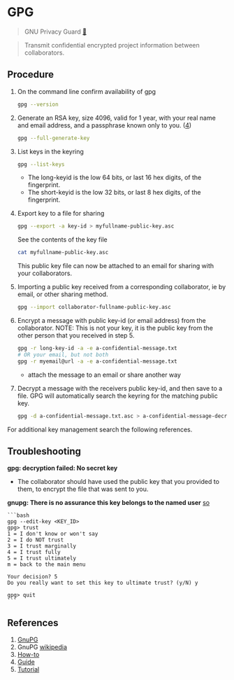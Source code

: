 # GPG

> GNU Privacy Guard [:link:](https://gnupg.org/)

> Transmit confidential encrypted project information between collaborators.

## Procedure

1. On the command line confirm availability of gpg

   ```bash
   gpg --version
   ```

2. Generate an RSA key, size 4096, valid for 1 year, with your real name and email address, and a
passphrase known only to you. ([4](https://dev.to/nerdynene/extensive-guide-to-gnu-privacy-guard-gpg-2a11#generate-gpg-key-pair))

   ```bash
   gpg --full-generate-key
   ```

3. List keys in the keyring

   ```bash
   gpg --list-keys
   ```

   * The long-keyid is the low 64 bits, or last 16 hex digits, of the fingerprint.
   * The short-keyid is the low 32 bits, or last 8 hex digits, of the fingerprint.

4. Export key to a file for sharing

   ```bash
   gpg --export -a key-id > myfullname-public-key.asc
   ```

   See the contents of the key file

   ```bash
   cat myfullname-public-key.asc
   ```

   This public key file can now be attached to an email for sharing with your collaborators.

5. Importing a public key received from a corresponding collaborator, ie by email, or other sharing method.

   ```bash
   gpg --import collaborator-fullname-public-key.asc
   ```

6. Encrypt a message with public key-id (or email address) from the collaborator.  NOTE: This is not your key, it is the public key from the other person that you received in step 5.

   ```bash
   gpg -r long-key-id -a -e a-confidential-message.txt
   # OR your email, but not both
   gpg -r myemail@url -a -e a-confidential-message.txt
   ```

   * attach the message to an email or share another way

7. Decrypt a message with the receivers public key-id, and then
   save to a file.  GPG will automatically search the keyring
   for the matching public key.

   ```bash
   gpg -d a-confidential-message.txt.asc > a-confidential-message-decrypted.txt
   ```

For additional key management search the following references.

## Troubleshooting

__gpg: decryption failed: No secret key__

* The collaborator should have used the public key that you provided to them, to encrypt the file that was sent to you.

__gnupg: There is no assurance this key belongs to the named user__ [so](https://stackoverflow.com/questions/33361068/gnupg-there-is-no-assurance-this-key-belongs-to-the-named-user#answer-34132924)

    ```bash
    gpg --edit-key <KEY_ID>
    gpg> trust
    1 = I don't know or won't say
    2 = I do NOT trust
    3 = I trust marginally
    4 = I trust fully
    5 = I trust ultimately
    m = back to the main menu

    Your decision? 5
    Do you really want to set this key to ultimate trust? (y/N) y

    gpg> quit
    ```

## References

1. [GnuPG](https://gnupg.org/)
2. GnuPG [wikipedia](https://en.wikipedia.org/wiki/GNU_Privacy_Guard)
3. [How-to](https://www.howtogeek.com/427982/how-to-encrypt-and-decrypt-files-with-gpg-on-linux/)
4. [Guide](https://dev.to/nerdynene/extensive-guide-to-gnu-privacy-guard-gpg-2a11)
5. [Tutorial](https://www.golinuxcloud.com/tutorial-encrypt-decrypt-sign-file-gpg-key-linux/)

